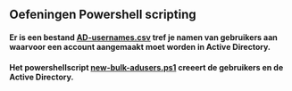 ## Oefeningen Powershell scripting

#### Er is een bestand [AD-usernames.csv](./AD-usernames.csv) tref je namen van gebruikers aan waarvoor een account aangemaakt moet worden in Active Directory.
#### Het powershellscript [new-bulk-adusers.ps1](./new-bulk-adusers.ps1) creeert de gebruikers en de Active Directory.
